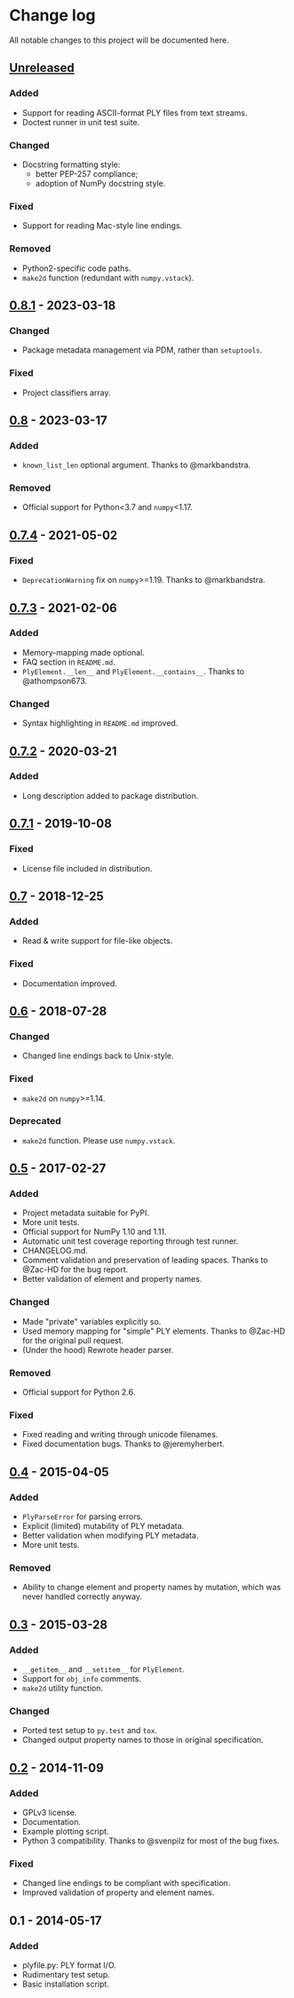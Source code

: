 # Change log

All notable changes to this project will be documented here.

## [Unreleased]
### Added
- Support for reading ASCII-format PLY files from text streams.
- Doctest runner in unit test suite.

### Changed
- Docstring formatting style:
  - better PEP-257 compliance;
  - adoption of NumPy docstring style.

### Fixed
- Support for reading Mac-style line endings.

### Removed
- Python2-specific code paths.
- `make2d` function (redundant with `numpy.vstack`).

## [0.8.1] - 2023-03-18
### Changed
- Package metadata management via PDM, rather than `setuptools`.

### Fixed
- Project classifiers array.

## [0.8] - 2023-03-17
### Added
- `known_list_len` optional argument. Thanks to @markbandstra.

### Removed
- Official support for Python<3.7 and `numpy`<1.17.

## [0.7.4] - 2021-05-02
### Fixed
- `DeprecationWarning` fix on `numpy`>=1.19. Thanks to @markbandstra.

## [0.7.3] - 2021-02-06
### Added
- Memory-mapping made optional.
- FAQ section in `README.md`.
- `PlyElement.__len__` and `PlyElement.__contains__`. Thanks to
  @athompson673.

### Changed
- Syntax highlighting in `README.md` improved.

## [0.7.2] - 2020-03-21
### Added
- Long description added to package distribution.

## [0.7.1] - 2019-10-08
### Fixed
- License file included in distribution.

## [0.7] - 2018-12-25
### Added
- Read & write support for file-like objects.

### Fixed
- Documentation improved.

## [0.6] - 2018-07-28
### Changed
- Changed line endings back to Unix-style.

### Fixed
- `make2d` on `numpy`>=1.14.

### Deprecated
- `make2d` function. Please use `numpy.vstack`.

## [0.5] - 2017-02-27
### Added
- Project metadata suitable for PyPI.
- More unit tests.
- Official support for NumPy 1.10 and 1.11.
- Automatic unit test coverage reporting through test runner.
- CHANGELOG.md.
- Comment validation and preservation of leading spaces.  Thanks to
  @Zac-HD for the bug report.
- Better validation of element and property names.

### Changed
- Made "private" variables explicitly so.
- Used memory mapping for "simple" PLY elements.  Thanks to @Zac-HD for
  the original pull request.
- (Under the hood) Rewrote header parser.

### Removed
- Official support for Python 2.6.

### Fixed
- Fixed reading and writing through unicode filenames.
- Fixed documentation bugs.  Thanks to @jeremyherbert.

## [0.4] - 2015-04-05
### Added
- `PlyParseError` for parsing errors.
- Explicit (limited) mutability of PLY metadata.
- Better validation when modifying PLY metadata.
- More unit tests.

### Removed
- Ability to change element and property names by mutation, which was
  never handled correctly anyway.

## [0.3] - 2015-03-28
### Added
- `__getitem__` and `__setitem__` for `PlyElement`.
- Support for `obj_info` comments.
- `make2d` utility function.

### Changed
- Ported test setup to `py.test` and `tox`.
- Changed output property names to those in original specification.

## [0.2] - 2014-11-09
### Added
- GPLv3 license.
- Documentation.
- Example plotting script.
- Python 3 compatibility.  Thanks to @svenpilz for most of the bug fixes.

### Fixed
- Changed line endings to be compliant with specification.
- Improved validation of property and element names.

## 0.1 - 2014-05-17
### Added
- plyfile.py: PLY format I/O.
- Rudimentary test setup.
- Basic installation script.

[Unreleased]: https://github.com/dranjan/python-plyfile/compare/v0.8.1...HEAD
[0.8.1]: https://github.com/dranjan/python-plyfile/compare/v0.8...v0.8.1
[0.8]: https://github.com/dranjan/python-plyfile/compare/v0.7.4...v0.8
[0.7.4]: https://github.com/dranjan/python-plyfile/compare/v0.7.3...v0.7.4
[0.7.3]: https://github.com/dranjan/python-plyfile/compare/v0.7.2...v0.7.3
[0.7.2]: https://github.com/dranjan/python-plyfile/compare/v0.7.1...v0.7.2
[0.7.1]: https://github.com/dranjan/python-plyfile/compare/v0.7...v0.7.1
[0.7]: https://github.com/dranjan/python-plyfile/compare/v0.6...v0.7
[0.6]: https://github.com/dranjan/python-plyfile/compare/v0.5...v0.6
[0.5]: https://github.com/dranjan/python-plyfile/compare/v0.4...v0.5
[0.4]: https://github.com/dranjan/python-plyfile/compare/v0.3...v0.4
[0.3]: https://github.com/dranjan/python-plyfile/compare/v0.2...v0.3
[0.2]: https://github.com/dranjan/python-plyfile/compare/v0.1...v0.2
